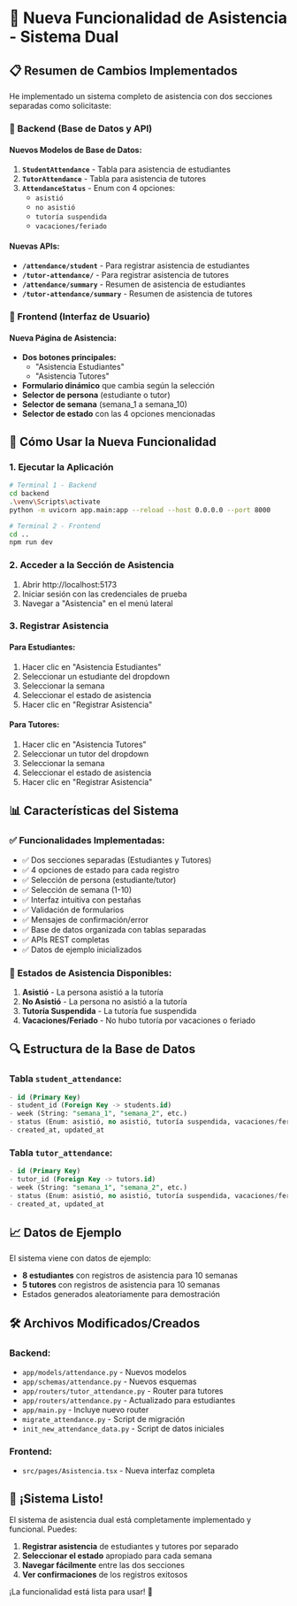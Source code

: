 # 🎯 Nueva Funcionalidad de Asistencia - Sistema Dual

## 📋 Resumen de Cambios Implementados

He implementado un sistema completo de asistencia con dos secciones separadas como solicitaste:

### 🔧 Backend (Base de Datos y API)

#### Nuevos Modelos de Base de Datos:
1. **`StudentAttendance`** - Tabla para asistencia de estudiantes
2. **`TutorAttendance`** - Tabla para asistencia de tutores
3. **`AttendanceStatus`** - Enum con 4 opciones:
   - `asistió`
   - `no asistió` 
   - `tutoría suspendida`
   - `vacaciones/feriado`

#### Nuevas APIs:
- **`/attendance/student`** - Para registrar asistencia de estudiantes
- **`/tutor-attendance/`** - Para registrar asistencia de tutores
- **`/attendance/summary`** - Resumen de asistencia de estudiantes
- **`/tutor-attendance/summary`** - Resumen de asistencia de tutores

### 🎨 Frontend (Interfaz de Usuario)

#### Nueva Página de Asistencia:
- **Dos botones principales:**
  - "Asistencia Estudiantes" 
  - "Asistencia Tutores"
- **Formulario dinámico** que cambia según la selección
- **Selector de persona** (estudiante o tutor)
- **Selector de semana** (semana_1 a semana_10)
- **Selector de estado** con las 4 opciones mencionadas

## 🚀 Cómo Usar la Nueva Funcionalidad

### 1. Ejecutar la Aplicación

```bash
# Terminal 1 - Backend
cd backend
.\venv\Scripts\activate
python -m uvicorn app.main:app --reload --host 0.0.0.0 --port 8000

# Terminal 2 - Frontend  
cd ..
npm run dev
```

### 2. Acceder a la Sección de Asistencia

1. Abrir http://localhost:5173
2. Iniciar sesión con las credenciales de prueba
3. Navegar a "Asistencia" en el menú lateral

### 3. Registrar Asistencia

#### Para Estudiantes:
1. Hacer clic en "Asistencia Estudiantes"
2. Seleccionar un estudiante del dropdown
3. Seleccionar la semana
4. Seleccionar el estado de asistencia
5. Hacer clic en "Registrar Asistencia"

#### Para Tutores:
1. Hacer clic en "Asistencia Tutores"
2. Seleccionar un tutor del dropdown
3. Seleccionar la semana
4. Seleccionar el estado de asistencia
5. Hacer clic en "Registrar Asistencia"

## 📊 Características del Sistema

### ✅ Funcionalidades Implementadas:
- ✅ Dos secciones separadas (Estudiantes y Tutores)
- ✅ 4 opciones de estado para cada registro
- ✅ Selección de persona (estudiante/tutor)
- ✅ Selección de semana (1-10)
- ✅ Interfaz intuitiva con pestañas
- ✅ Validación de formularios
- ✅ Mensajes de confirmación/error
- ✅ Base de datos organizada con tablas separadas
- ✅ APIs REST completas
- ✅ Datos de ejemplo inicializados

### 🎯 Estados de Asistencia Disponibles:
1. **Asistió** - La persona asistió a la tutoría
2. **No Asistió** - La persona no asistió a la tutoría
3. **Tutoría Suspendida** - La tutoría fue suspendida
4. **Vacaciones/Feriado** - No hubo tutoría por vacaciones o feriado

## 🔍 Estructura de la Base de Datos

### Tabla `student_attendance`:
```sql
- id (Primary Key)
- student_id (Foreign Key -> students.id)
- week (String: "semana_1", "semana_2", etc.)
- status (Enum: asistió, no asistió, tutoría suspendida, vacaciones/feriado)
- created_at, updated_at
```

### Tabla `tutor_attendance`:
```sql
- id (Primary Key)
- tutor_id (Foreign Key -> tutors.id)
- week (String: "semana_1", "semana_2", etc.)
- status (Enum: asistió, no asistió, tutoría suspendida, vacaciones/feriado)
- created_at, updated_at
```

## 📈 Datos de Ejemplo

El sistema viene con datos de ejemplo:
- **8 estudiantes** con registros de asistencia para 10 semanas
- **5 tutores** con registros de asistencia para 10 semanas
- Estados generados aleatoriamente para demostración

## 🛠️ Archivos Modificados/Creados

### Backend:
- `app/models/attendance.py` - Nuevos modelos
- `app/schemas/attendance.py` - Nuevos esquemas
- `app/routers/tutor_attendance.py` - Router para tutores
- `app/routers/attendance.py` - Actualizado para estudiantes
- `app/main.py` - Incluye nuevo router
- `migrate_attendance.py` - Script de migración
- `init_new_attendance_data.py` - Script de datos iniciales

### Frontend:
- `src/pages/Asistencia.tsx` - Nueva interfaz completa

## 🎉 ¡Sistema Listo!

El sistema de asistencia dual está completamente implementado y funcional. Puedes:

1. **Registrar asistencia** de estudiantes y tutores por separado
2. **Seleccionar el estado** apropiado para cada semana
3. **Navegar fácilmente** entre las dos secciones
4. **Ver confirmaciones** de los registros exitosos

¡La funcionalidad está lista para usar! 🚀
